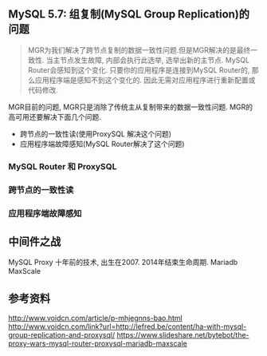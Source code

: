## MySQL 5.7: 组复制(MySQL Group Replication)的问题

> MGR为我们解决了跨节点复制的数据一致性问题.但是MGR解决的是最终一致性. 当主节点发生故障, 内部会执行此选举, 选举出新的主节点. MySQL Router会感知到这个变化. 只要你的应用程序是连接到MySQL Router的, 那么应用程序端是感知不到这个变化的. 因此无需对应用程序进行重新配置或代码修改.

MGR目前的问题, MGR只是消除了传统主从复制带来的数据一致性问题. MGR的高可用还要解决下面几个问题.

- 跨节点的一致性读(使用ProxySQL 解决这个问题)
- 应用程序端故障感知(MySQL Router解决了这个问题)

### MySQL Router 和 ProxySQL

### 跨节点的一致性读


### 应用程序端故障感知


## 中间件之战

MySQL Proxy 十年前的技术, 出生在2007. 2014年结束生命周期.
Mariadb MaxScale




## 参考资料

http://www.voidcn.com/article/p-mhjegnns-bao.html
http://www.voidcn.com/link?url=http://lefred.be/content/ha-with-mysql-group-replication-and-proxysql/
https://www.slideshare.net/bytebot/the-proxy-wars-mysql-router-proxysql-mariadb-maxscale
